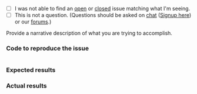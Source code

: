  - [ ] I was not able to find an [open](https://github.com/zendframework/zend-server/issues?q=is%3Aopen) or [closed](https://github.com/zendframework/zend-server/issues?q=is%3Aclosed) issue matching what I'm seeing.
 - [ ] This is not a question. (Questions should be asked on [chat](https://zendframework.slack.com/) ([Signup here](https://zendframework-slack.herokuapp.com/)) or our [forums](https://discourse.zendframework.com/).)

Provide a narrative description of what you are trying to accomplish.

### Code to reproduce the issue

<!-- Please provide the minimum code necessary to recreate the issue -->

```php
```

### Expected results

<!-- What do you think should have happened? -->

### Actual results

<!-- What did you actually observe? -->
